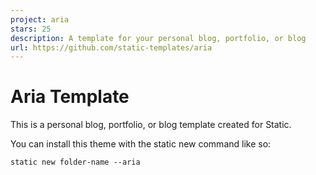 ```yaml
---
project: aria
stars: 25
description: A template for your personal blog, portfolio, or blog
url: https://github.com/static-templates/aria
---
```


Aria Template
=============

This is a personal blog, portfolio, or blog template created for Static.

You can install this theme with the static new command like so:

```
static new folder-name --aria
```
